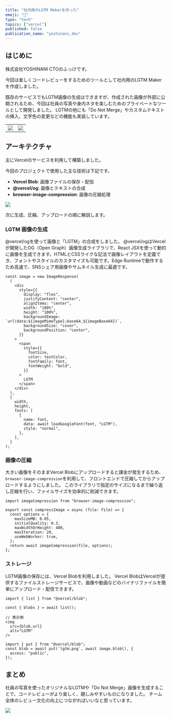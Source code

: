 ```yaml
---
title: "社内用のLGTM Makerを作った"
emoji: "🤖"
type: "tech"
topics: ["vercel"]
published: false
publication_name: "yoshinani_dev"
---
```


## はじめに
株式会社YOSHINANI CTOのふっけです。

今回は楽しくコードレビューをするためのツールとして社内用のLGTM Makerを作成しました。

既存のサービスでもLGTM画像の生成はできますが、作成された画像が外部に公開されるため、今回は社員の写真や身内ネタを楽しむためのプライベートなツールとして開発しました。
LGTMの他にも「Do Not Merge」やカスタムテキストの挿入、文字色の変更などの機能も実装しています。

| | |
| -- | -- |
| ![](https://storage.googleapis.com/zenn-user-upload/04c4571792b5-20250928.png) | ![](https://storage.googleapis.com/zenn-user-upload/644b7e7f5b23-20250928.png) |



## アーキテクチャ
主にVercelのサービスを利用して構築しました。

今回のプロジェクトで使用した主な技術は下記です。

- **Vercel Blob**: 画像ファイルの保存・配信
- **@vercel/og**: 画像とテキストの合成
- **browser-image-compression**: 画像の圧縮処理

![](https://storage.googleapis.com/zenn-user-upload/3ed3db2033c0-20250924.png)

次に生成、圧縮、アップロードの順に解説します。

### LGTM 画像の生成

@vercel/ogを使って画像と「LGTM」の合成をしました。
@vercel/ogはVercelが開発したOG（Open Graph）画像生成ライブラリで、React JSXを使って動的に画像を生成できます。HTMLとCSSライクな記法で画像レイアウトを定義でき、フォントやスタイルのカスタマイズも可能です。Edge Runtimeで動作するため高速で、SNSシェア用画像やサムネイル生成に最適です。

```tsx:@vercel/ogのサンプルコード
const image = new ImageResponse(
  (
    <div
      style={{
        display: "flex",
        justifyContent: "center",
        alignItems: "center",
        width: "100%",
        height: "100%",
        backgroundImage: `url(data:${imageMimeType};base64,${imageBase64})`,
        backgroundSize: "cover",
        backgroundPosition: "center",
      }}
    >
      <span
        style={{
          fontSize,
          color: textColor,
          fontFamily: font,
          fontWeight: "bold",
        }}
      >
        LGTM
      </span>
    </div>
  ),
  {
    width,
    height,
    fonts: [
      {
        name: font,
        data: await loadGoogleFont(font, "LGTM"),
        style: "normal",
      },
    ],
  }
);
```

### 画像の圧縮
大きい画像をそのままVercel Blobにアップロードすると課金が発生するため、
`browser-image-compression`を利用して、フロントエンドで圧縮してからアップロードするようにしました。
このライブラリで指定のサイズになるまで繰り返し圧縮を行い、ファイルサイズを効率的に削減できます。

```tsx:画像圧縮のサンプルコード
import imageCompression from "browser-image-compression";

export const compressImage = async (file: File) => {
  const options = {
    maxSizeMB: 0.05,
    initialQuality: 0.3,
    maxWidthOrHeight: 400,
    maxIteration: 20,
    useWebWorker: true,
  };
  return await imageCompression(file, options);
};
```

### ストレージ

LGTM画像の保存には、Vercel Blobを利用しました。
Vercel BlobはVercelが提供するファイルストレージサービスで、画像や動画などのバイナリファイルを簡単にアップロード・配信できます。

```tsx:取得
import { list } from "@vercel/blob";

const { blobs } = await list();

// 表示側
<img
  src={blob.url}
  alt="LGTM"
/>
```

```tsx:アップロード
import { put } from "@vercel/blob";
const blob = await put(`lgtm.png`, await image.blob(), {
  access: "public",
});
```

## まとめ

社員の写真を使ったオリジナルなLGTMや「Do Not Merge」画像を生成することで、コードレビューがより楽しく、親しみやすいものになりました。
チーム全体のレビュー文化の向上につながればいいなと思っています。

![](https://storage.googleapis.com/zenn-user-upload/c71709ee8cac-20250928.png)